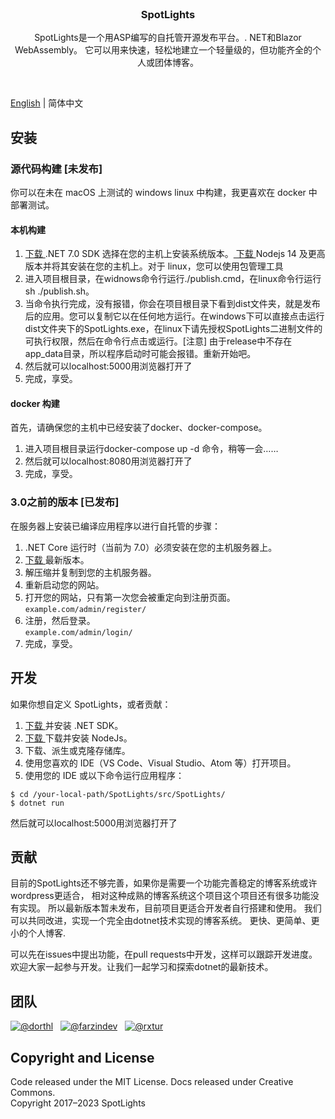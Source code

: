 <br>
<h3 align="center">SpotLights</h3>
<p align="center">
  SpotLights是一个用ASP编写的自托管开源发布平台。. NET和Blazor WebAssembly。
  它可以用来快速，轻松地建立一个轻量级的，但功能齐全的个人或团体博客。
</p>
<br>

[English](README.md) | 简体中文

## 安装

### 源代码构建 [未发布]

你可以在未在 macOS 上测试的 windows linux 中构建，我更喜欢在 docker 中部署测试。

#### 本机构建

1. [ 下载 ](https://dotnet.microsoft.com/zh-cn/download) .NET 7.0 SDK 选择在您的主机上安装系统版本。[ 下载 ](https://nodejs.org/) Nodejs 14 及更高版本并将其安装在您的主机上。对于 linux，您可以使用包管理工具
2. 进入项目根目录，在widnows命令行运行./publish.cmd，在linux命令行运行sh ./publish.sh。
3. 当命令执行完成，没有报错，你会在项目根目录下看到dist文件夹，就是发布后的应用。您可以复制它以在任何地方运行。在windows下可以直接点击运行dist文件夹下的SpotLights.exe，在linux下请先授权SpotLights二进制文件的可执行权限，然后在命令行点击或运行。[注意] 由于release中不存在app_data目录，所以程序启动时可能会报错。重新开始吧。
4. 然后就可以localhost:5000用浏览器打开了
5. 完成，享受。

#### docker 构建

首先，请确保您的主机中已经安装了docker、docker-compose。

1. 进入项目根目录运行docker-compose up -d 命令，稍等一会……
2. 然后就可以localhost:8080用浏览器打开了
3. 完成，享受。

### 3.0之前的版本 [已发布]

在服务器上安装已编译应用程序以进行自托管的步骤：

1. .NET Core 运行时（当前为 7.0）必须安装在您的主机服务器上。
2. [ 下载 ](https://github.com/SpotLightsdotnet/SpotLights/releases) 最新版本。
3. 解压缩并复制到您的主机服务器。
4. 重新启动您的网站。
5. 打开您的网站，只有第一次您会被重定向到注册页面。<br> `example.com/admin/register/`
6. 注册，然后登录。<br> `example.com/admin/login/`
7. 完成，享受。

## 开发

如果你想自定义 SpotLights，或者贡献：

1. [ 下载 ](https://dotnet.microsoft.com/download/dotnet) 并安装 .NET SDK。
2. [ 下载 ](https://nodejs.org/) 下载并安装 NodeJs。
3. 下载、派生或克隆存储库。
4. 使用您喜欢的 IDE（VS Code、Visual Studio、Atom 等）打开项目。
5. 使用您的 IDE 或以下命令运行应用程序：
```
$ cd /your-local-path/SpotLights/src/SpotLights/
$ dotnet run
```
然后就可以localhost:5000用浏览器打开了

## 贡献


目前的SpotLights还不够完善，如果你是需要一个功能完善稳定的博客系统或许wordpress更适合，
相对这种成熟的博客系统这个项目这个项目还有很多功能没有实现。
所以最新版本暂未发布，目前项目更适合开发者自行搭建和使用。
我们可以共同改进，实现一个完全由dotnet技术实现的博客系统。
更快、更简单、更小的个人博客.

可以先在issues中提出功能，在pull requests中开发，这样可以跟踪开发进度。
欢迎大家一起参与开发。让我们一起学习和探索dotnet的最新技术。


## 团队

[![@dorthl](https://avatars.githubusercontent.com/u/13906219?s=60&v=4)](https://github.com/dorthl) &nbsp;
[![@farzindev](https://avatars.githubusercontent.com/u/6384978?s=60&v=4)](https://github.com/farzindev) &nbsp;
[![@rxtur](https://avatars.githubusercontent.com/u/1932785?s=60&v=4)](https://github.com/rxtur)

## Copyright and License
Code released under the MIT License. Docs released under Creative Commons.<br>
Copyright 2017–2023 SpotLights
